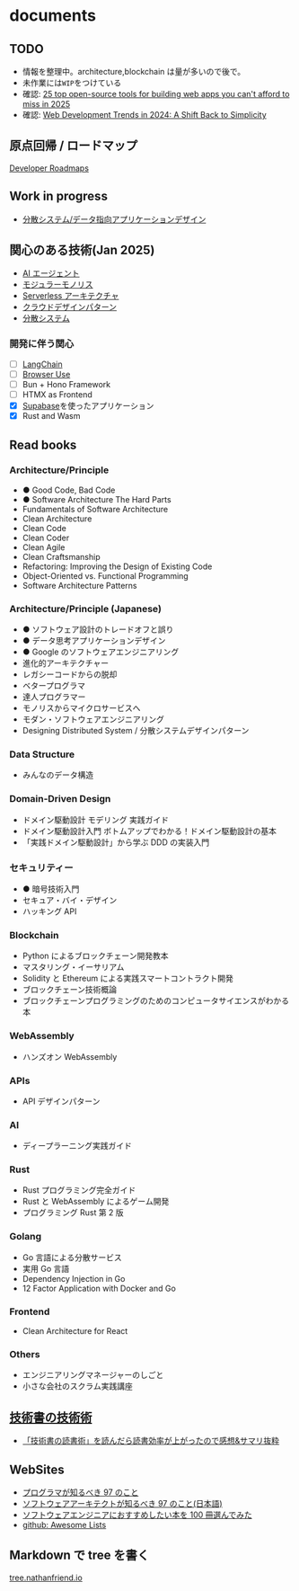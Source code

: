 # documents

## TODO

- 情報を整理中。architecture,blockchain は量が多いので後で。
- 未作業には`WIP`をつけている
- 確認: [25 top open-source tools for building web apps you can't afford to miss in 2025](https://dev.to/composiodev/25-top-open-source-tools-for-building-web-apps-you-cant-afford-to-miss-in-2025-5005)
- 確認: [Web Development Trends in 2024: A Shift Back to Simplicity](https://thenewstack.io/web-development-trends-in-2024-a-shift-back-to-simplicity/)

## 原点回帰 / ロードマップ

[Developer Roadmaps](https://roadmap.sh/)

## Work in progress

- [分散システム/データ指向アプリケーションデザイン](./distributed-system/designing-data-intensive-applications.md)

## 関心のある技術(Jan 2025)

- [AI エージェント](./ai/ai-agent/README.md)
- [モジュラーモノリス](./infra/architecture/modular-monolith/README.md)
- [Serverless アーキテクチャ](./infra/architecture/serverless.md)
- [クラウドデザインパターン](./cloud/cloud-design-pattern/README.md)
- [分散システム](./distributed-system/README.md)

### 開発に伴う関心

- [ ] [LangChain](https://www.langchain.com/)
- [ ] [Browser Use](https://github.com/browser-use/browser-use)
- [ ] Bun + Hono Framework
- [ ] HTMX as Frontend
- [x] [Supabase](https://supabase.com/)を使ったアプリケーション
- [x] Rust and Wasm

## Read books

### Architecture/Principle

- ● Good Code, Bad Code
- ● Software Architecture The Hard Parts
- Fundamentals of Software Architecture
- Clean Architecture
- Clean Code
- Clean Coder
- Clean Agile
- Clean Craftsmanship
- Refactoring: Improving the Design of Existing Code
- Object-Oriented vs. Functional Programming
- Software Architecture Patterns

### Architecture/Principle (Japanese)

- ● ソフトウェア設計のトレードオフと誤り
- ● データ思考アプリケーションデザイン
- ● Google のソフトウェアエンジニアリング
- 進化的アーキテクチャー
- レガシーコードからの脱却
- ベタープログラマ
- 達人プログラマー
- モノリスからマイクロサービスへ
- モダン・ソフトウェアエンジニアリング
- Designing Distributed System / 分散システムデザインパターン

### Data Structure

- みんなのデータ構造

### Domain-Driven Design

- ドメイン駆動設計 モデリング 実践ガイド
- ドメイン駆動設計入門 ボトムアップでわかる！ドメイン駆動設計の基本
- 「実践ドメイン駆動設計」から学ぶ DDD の実装入門

### セキュリティー

- ● 暗号技術入門
- セキュア・バイ・デザイン
- ハッキング API

### Blockchain

- Python によるブロックチェーン開発教本
- マスタリング・イーサリアム
- Solidity と Ethereum による実践スマートコントラクト開発
- ブロックチェーン技術概論
- ブロックチェーンプログラミングのためのコンピュータサイエンスがわかる本

### WebAssembly

- ハンズオン WebAssembly

### APIs

- API デザインパターン

### AI

- ディープラーニング実践ガイド

### Rust

- Rust プログラミング完全ガイド
- Rust と WebAssembly によるゲーム開発
- プログラミング Rust 第 2 版

### Golang

- Go 言語による分散サービス
- 実用 Go 言語
- Dependency Injection in Go
- 12 Factor Application with Docker and Go

### Frontend

- Clean Architecture for React

### Others

- エンジニアリングマネージャーのしごと
- 小さな会社のスクラム実践講座

## [技術書の技術術](https://www.shoeisha.co.jp/book/detail/9784798171548)

- [「技術書の読書術」を読んだら読書効率が上がったので感想&サマリ抜粋](https://qiita.com/sugeta10/items/6ba136f67a2264d7ee03)

## WebSites

- [プログラマが知るべき 97 のこと](https://xn--97-273ae6a4irb6e2hsoiozc2g4b8082p.com/)
- [ソフトウェアアーキテクトが知るべき 97 のこと(日本語)](https://yoshi389111.github.io/kinokobooks/soft_ja/index.html)
- [ソフトウェアエンジニアにおすすめしたい本を 100 冊選んでみた](https://blog.gennei.coffee/post/recommended-books-for-foftware-engineers/)
- [github: Awesome Lists](https://github.com/topics/awesome)

## Markdown で tree を書く

[tree.nathanfriend.io](https://tree.nathanfriend.io/)
